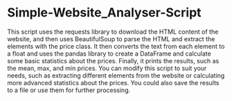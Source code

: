 # Simple-Website_Analyser-Script
This script uses the requests library to download the HTML content of the website, and then uses BeautifulSoup to parse the HTML and extract the elements with the price class. 
It then converts the text from each element to a float and uses the pandas library to create a DataFrame and calculate some basic statistics about the prices. 
Finally, it prints the results, such as the mean, max, and min prices.
You can modify this script to suit your needs, such as extracting different elements from the website or calculating more advanced statistics about the prices. 
You could also save the results to a file or use them for further processing.
